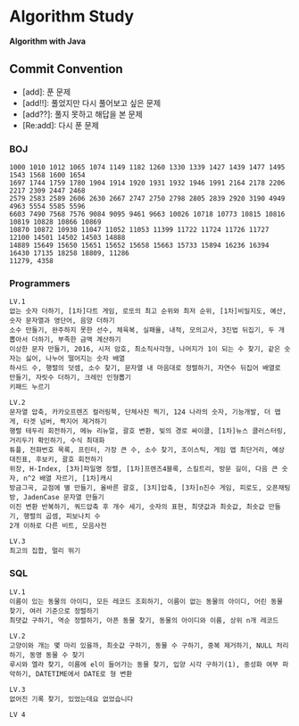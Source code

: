 # Algorithm Study 
**Algorithm with Java** 

## Commit Convention

- [add]: 푼 문제
- [add!!]: 풀었지만 다시 풀어보고 싶은 문제
- [add??]: 풀지 못하고 해답을 본 문제
- [Re:add]: 다시 푼 문제    

### BOJ
    1000 1010 1012 1065 1074 1149 1182 1260 1330 1339 1427 1439 1477 1495 1543 1568 1600 1654 
    1697 1744 1759 1780 1904 1914 1920 1931 1932 1946 1991 2164 2178 2206 2217 2309 2447 2468 
    2579 2583 2589 2606 2630 2667 2747 2750 2798 2805 2839 2920 3190 4949 4963 5554 5585 5596 
    6603 7490 7568 7576 9084 9095 9461 9663 10026 10718 10773 10815 10816 10819 10828 10866 10869 
    10870 10872 10930 11047 11052 11053 11399 11722 11724 11726 11727 12100 14501 14502 14503 14888 
    14889 15649 15650 15651 15652 15658 15663 15733 15894 16236 16394 16430 17135 18258 18809, 11286
    11279, 4358 

### Programmers
    LV.1
    없는 숫자 더하기, [1차]다트 게임, 로또의 최고 순위와 최저 순위, [1차]비밀지도, 예산, 숫자 문자열과 영단어, 음양 더하기 
    소수 만들기, 완주하지 못한 선수, 체육복, 실패율, 내적, 모의고사, 3진법 뒤집기, 두 개 뽑아서 더하기, 부족한 금액 계산하기
    이상한 문자 만들기, 2016, 시저 암호, 최소직사각형, 나머지가 1이 되는 수 찾기, 같은 숫자는 싫어, 나누어 떨어지는 숫자 배열 
    하샤드 수, 행렬의 덧셈, 소수 찾기, 문자열 내 마음대로 정렬하기, 자연수 뒤집어 배열로 만들기, 자릿수 더하기, 크레인 인형뽑기
    키패드 누르기
    
    LV.2
    문자열 압축, 카카오프렌즈 컬러링북, 단체사진 찍기, 124 나라의 숫자, 기능개발, 더 맵게, 타겟 넘버, 짝지어 제거하기 
    행렬 테두리 회전하기, 메뉴 리뉴얼, 괄호 변환, 빛의 경로 싸이클, [1차]뉴스 클러스터링, 거리두기 확인하기, 수식 최대화 
    튜플, 전화번호 목록, 프린터, 가장 큰 수, 소수 찾기, 조이스틱, 게임 맵 최단거리, 예상 대진표, 후보키, 괄호 회전하기 
    위장, H-Index, [3차]파일명 정렬, [1차]프렌즈4블록, 스킬트리, 방문 길이, 다음 큰 숫자, n^2 배열 자르기, [1차]캐시
    방금그곡, 교점에 별 만들기, 올바른 괄호, [3치]압축, [3차]n진수 게임, 피로도, 오픈채팅방, JadenCase 문자열 만들기
    이진 변환 반복하기, 쿼드압축 후 개수 세기, 숫자의 표현, 최댓값과 최솟값, 최솟값 만들기, 행렬의 곱셈, 피보나치 수
    2개 이하로 다른 비트, 모음사전 

    LV.3   
    최고의 집합, 멀리 뛰기 

### SQL
    LV.1   
    이름이 있는 동물의 아이디, 모든 레코드 조회하기, 이름이 없는 동물의 아이디, 어린 동물 찾기, 여러 기준으로 정렬하기
    최댓값 구하기, 역순 정렬하기, 아픈 동물 찾기, 동물의 아이디와 이름, 상위 n개 레코드

    LV.2   
    고양이와 개는 몇 마리 있을까, 최솟값 구하기, 동물 수 구하기, 중복 제거하기, NULL 처리하기, 동명 동물 수 찾기
    루시와 엘라 찾기, 이름에 el이 들어가는 동물 찾기, 입양 시각 구하기(1), 중성화 여부 파악하기, DATETIME에서 DATE로 형 변환 

    LV.3    
    없어진 기록 찾기, 있었는데요 없었습니다 

    LV 4 


